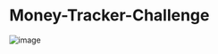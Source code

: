 # Money-Tracker-Challenge

![image](https://github.com/Astroyayo/Money-Tracker-Challenge/assets/47857288/800cb1d3-a1c3-4a5d-878e-acf4b01f4bd6)
